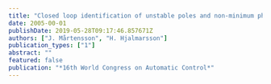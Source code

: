 ```yaml
---
title: "Closed loop identification of unstable poles and non-minimum phase zeros"
date: 2005-00-01
publishDate: 2019-05-28T09:17:46.857671Z
authors: ["J. Mårtensson", "H. Hjalmarsson"]
publication_types: ["1"]
abstract: ""
featured: false
publication: "*16th World Congress on Automatic Control*"
---
```


